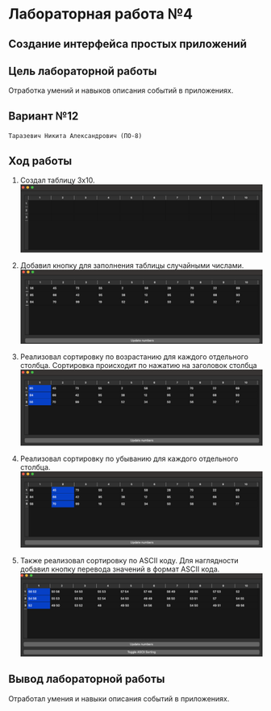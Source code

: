 # Лабораторная работа №4 #

## Создание интерфейса простых приложений ##

## Цель лабораторной работы ##

Отработка умений и навыков описания событий в приложениях.

## Вариант №12 ##

`Таразевич Никита Александрович (ПО-8)`

## Ход работы ##
1. Создал таблицу 3х10.
   ![image](img/1.png)


2. Добавил кнопку для заполнения таблицы случайными числами.
   ![image](img/2.png)


3. Реализовал сортировку по возрастанию для каждого отдельного столбца. Сортировка происходит по нажатию на заголовок столбца
![image](img/3.png)


4. Реализовал сортировку по убыванию для каждого отдельного столбца.
![image](img/4.png)


5. Также реализовал сортировку по ASCII коду. Для наглядности добавил кнопку перевода значений в формат ASCII кода.
![image](img/5.png)

## Вывод лабораторной работы ##

Отработал умения и навыки описания событий в приложениях.
